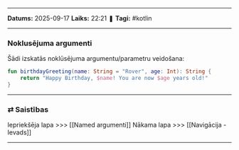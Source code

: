 ___

**Datums:** 2025-09-17
**Laiks:** 22:21
❚ **Tagi:** #kotlin 

---
### Noklusējuma argumenti

Šādi izskatās noklūsējuma argumentu/parametru veidošana:

```kotlin
fun birthdayGreeting(name: String = "Rover", age: Int): String {
    return "Happy Birthday, $name! You are now $age years old!"
}
```

---
### ⇄ Saistības

Iepriekšēja lapa >>> [[Named argumenti]]
Nākama lapa >>> [[Navigācija - Ievads]]

---